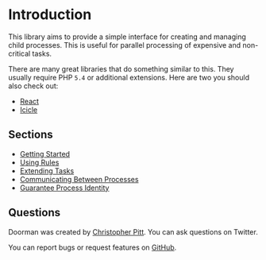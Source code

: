 # Introduction

This library aims to provide a simple interface for creating and managing child processes. This is useful for parallel processing of expensive and non-critical tasks.

There are many great libraries that do something similar to this. They usually require PHP `5.4` or additional extensions. Here are two you should also check out:

- [React](https://github.com/reactphp/child-process)
- [Icicle](https://github.com/icicleio/concurrent)

## Sections

- [Getting Started](getting-started.md)
- [Using Rules](using-rules.md)
- [Extending Tasks](extending-tasks.md)
- [Communicating Between Processes](communicating-between-processes.md)
- [Guarantee Process Identity](guarantee-process-identity.md)

## Questions

Doorman was created by [Christopher Pitt](https://twitter.com/assertchris). You can ask questions on Twitter.

You can report bugs or request features on [GitHub](https://github.com/asyncphp/doorman/issues).
